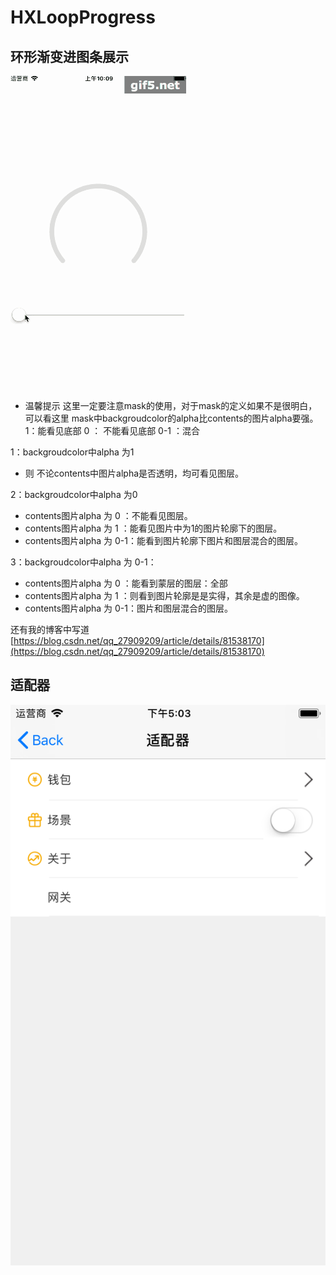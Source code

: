 # HXLoopProgress

## 环形渐变进图条展示

![环形渐变进图条展示](./IMAGs/gifss.gif)

+  温馨提示
这里一定要注意mask的使用，对于mask的定义如果不是很明白，可以看这里
mask中backgroudcolor的alpha比contents的图片alpha要强。
1：能看见底部 0 ： 不能看见底部   0-1 ：混合

1：backgroudcolor中alpha 为1 
+  则 不论contents中图片alpha是否透明，均可看见图层。

2：backgroudcolor中alpha 为0 
+  contents图片alpha 为 0 ：不能看见图层。
+  contents图片alpha 为 1 ：能看见图片中为1的图片轮廓下的图层。
+  contents图片alpha 为 0-1：能看到图片轮廓下图片和图层混合的图层。

3：backgroudcolor中alpha 为 0-1：
+  contents图片alpha 为 0 ：能看到蒙层的图层：全部
+  contents图片alpha 为 1 ：则看到图片轮廓是是实得，其余是虚的图像。
+  contents图片alpha 为 0-1：图片和图层混合的图层。

还有我的博客中写道
[https://blog.csdn.net/qq_27909209/article/details/81538170](https://blog.csdn.net/qq_27909209/article/details/81538170)



## 适配器
![适配器模式开发：cell](./IMAGs/adaper.png)



